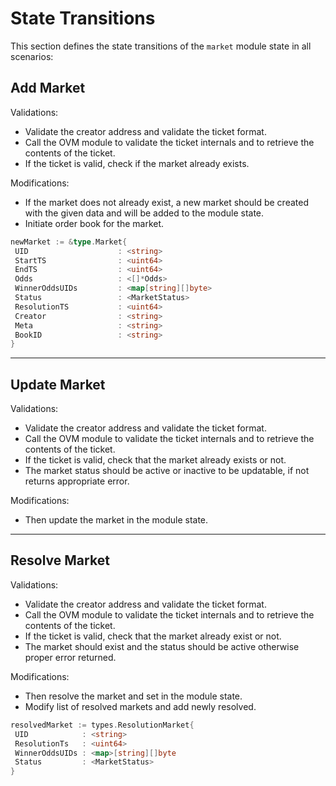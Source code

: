 # **State Transitions**

This section defines the state transitions of the `market` module state in all scenarios:

## **Add Market**

Validations:

- Validate the creator address and validate the ticket format.
- Call the OVM module to validate the ticket internals and to retrieve the
  contents of the ticket.
- If the ticket is valid, check if the market already exists.

Modifications:

- If the market does not already exist, a new market should be
  created with the given data and will be added to the module state.
- Initiate order book for the market.

```go
newMarket := &type.Market{
 UID                    : <string>
 StartTS                : <uint64>
 EndTS                  : <uint64>
 Odds                   : <[]*Odds>
 WinnerOddsUIDs         : <map[string][]byte>
 Status                 : <MarketStatus>
 ResolutionTS           : <uint64>
 Creator                : <string>
 Meta                   : <string>
 BookID                 : <string>
}
```

---

## **Update Market**

Validations:

- Validate the creator address and validate the ticket format.
- Call the OVM module to validate the ticket internals and to retrieve the
  contents of the ticket.
- If the ticket is valid, check that the market already exists or not.
- The market status should be active or inactive to be updatable, if not
returns appropriate error.

Modifications:

- Then update the market in the module state.

---

## **Resolve Market**

Validations:

- Validate the creator address and validate the ticket format.
- Call the OVM module to validate the ticket internals and to retrieve the
  contents of the ticket.
- If the ticket is valid, check that the market already exist or not.
- The market should exist and the status should be active otherwise proper error returned.

Modifications:

- Then resolve the market and set in the module state.
- Modify list of resolved markets and add newly resolved.

```go
resolvedMarket := types.ResolutionMarket{
 UID            : <string>
 ResolutionTs   : <uint64>
 WinnerOddsUIDs : <map>[string][]byte
 Status         : <MarketStatus>
}
```
